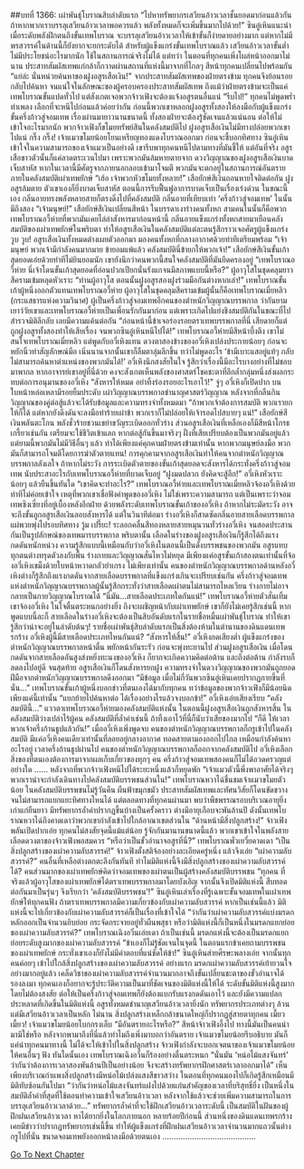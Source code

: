 ##บทที่ 1366: เผ่าพันธุ์โบราณสิบลำดับแรก
“ไปหาทรัพยากรเสวียนอ้าวเวลาชั้นยอดมาก่อนแล้วกัน ถ้าหากพวกเราบรรลุเสวียนอ้าวเวลาพอควรแล้ว พลังทั้งหมดก็จะเพิ่มขึ้นมากไปด้วย!”
ซินอู๋เหินแนะนำ
เมื่อระดับพลังฝึกตนถึงขั้นเทพโบราณ จะบรรลุเสวียนอ้าวเวลาให้เข้าขั้นก็ง่ายดายอย่างมาก
แต่หากไม่มีพรสวรรค์ในด้านนี้ก็ยังยากจะยกระดับได้ สำหรับผู้แข็งแกร่งขั้นเทพโบราณแล้ว เสวียนอ้าวเวลาขั้นต่ำไม่มีประโยชน์อะไรมากนัก ใช้ในสถานการณ์จริงไม่ได้
แต่ทว่า ในตอนที่ทุกคนเพิ่งโผล่หน้าออกมาไม่นาน ประสาทสัมผัสเทพแก่กล้าก็กวาดผ่านสถานที่แห่งนี้มาจากที่ไกลๆ
สีหน้าทุกคนเปลี่ยนไปพร้อมกัน
“แย่ล่ะ นั่นหน่วยค้นหาของฝูงอสูรเสือเงิน!”
จากประสาทสัมผัสเทพของฝ่ายตรงข้าม ทุกคนจึงย้อนรอยกลับไปค้นหา จนแน่ใจในลักษณะของผู้ครอบครองประสาทสัมผัสเทพ
ถึงแม้ว่าฝ่ายตรงข้ามจะเป็นแค่เทพโบราณขั้นแปดทั่วไป แต่สังเกตเจอพวกจ้าวเฟิงจะต้องแจ้งอสูรตนอื่นแน่
“รีบไป!”
ทุกคนไม่พูดพร่ำทำเพลง เลือกที่จะหนีไปก่อนแล้วค่อยว่ากัน
ก่อนนี้พวกเขาหลอกฝูงอสูรทั้งสองให้ลงมือกับผู้แข็งแกร่งขั้นครึ่งก้าวสู่จอมเทพ
เรื่องผ่านมายาวนานขนาดนี้ ทั้งสองฝ่ายจะต้องรู้ชัดเจนแล้วแน่นอน
ต่อให้ไม่เข้าใจอะไรมากนัก พวกจ้าวเฟิงก็ขโมยทรัพย์สินในคลังสมบัติไป ฝูงอสูรเสือเงินไม่มีทางปล่อยพวกเขาไปแน่
กริ๊ง กริ๊ง!
เจ้าแมวขโมยน้อยโยนเหรียญทองแดงโบราณออกมา ก่อนจะชี้บอกทิศทาง
ซินอู๋เหินเข้าใจในความสามารถของเจ้าแมวเป็นอย่างดี เขารีบพาทุกคนหนีไปตามทางที่มันชี้ให้
แต่อันที่จริง อสูรเสือขาวตัวนั้นก็แค่ลาดตระเวนไปมา เพราะพวกมันล้มหายตายจาก ดวงวิญญาณของฝูงอสูรเสือเงินบาดเจ็บสาหัส หากในเวลานี้มีศัตรูจากภายนอกลอบเข้ามาโจมตี พวกมันจะตกอยู่ในสถานการณ์อันตราย
ภายในคลังสมบัติเผ่าเทพยักษ์
“เฮ้อ เจ้าพวกหัวขโมยทั้งหลาย!”
เสือยักษ์สีเงินถอนหายใจติดต่อกัน
ฝูงอสูรล้มตาย ตัวเขาเองก็ยิ่งบาดเจ็บสาหัส ตอนนี้การรีบฟื้นฟูอาการบาดเจ็บเป็นเรื่องเร่งด่วน
ในขณะนี้เอง กลิ่นอายทรงพลังหลายสายก็ตรงดิ่งไปที่คลังสมบัติ กลิ่นอายที่เทียบเท่า ‘ครึ่งก้าวสู่จอมเทพ’ ในนั้นมีถึงสอง
“เจ้ามนุษย์!”
เสือยักษ์สีเงินเปลี่ยนสีหน้า
ในบรรดาเงาร่างคนทั้งหก สามคนในนั้นก็คือพวกเทพโบราณอวี้ห่ายที่พวกมันเคยไล่ล่าสังหารมาก่อนหน้านี้
กลิ่นอายแข็งแกร่งทั้งหกสายมาเยือนคลังสมบัติของเผ่าเทพยักษ์ในพริบตา ทำให้อสูรเสือเงินในคลังสมบัติแต่ละตนรู้สึกราวเจอศัตรูผู้แข็งแกร่ง
วูบ วูบ!
อสูรเสือเงินทั้งหมดต่างเผยตัวออกมา มองคนทั้งหกที่กลางอากาศด้วยท่าทีเตรียมพร้อม
“เจ้ามนุษย์ พวกเจ้ามีกำลังคนมากมาย ข้ายอมแพ้แล้ว คลังสมบัตินี่ข้ายกให้พวกเจ้า!”
เสือยักษ์สีเงินขั้นเก้าสุดยอดเอ่ยด้วยท่าทีไม่ยินยอมนัก
เขายังนึกว่าคนพวกนี้สนใจคลังสมบัติที่มันยึดครองอยู่
“เทพโบราณอวี้ห่าย นี่เจ้าโดนขั้นเก้าสุดยอดที่อ่อนปวกเปียกนั่นรังแกจนมีสภาพแบบนี้หรือ?”
ผู้อาวุโสในชุดคลุมยาวสีครามเข้มหลุดหัวเราะ
“ท่านผู้อาวุโส ตอนนั้นฝูงอสูรสองฝูงร่วมมือกันต่างหากเล่า!”
เทพโบราณขั้นเก้าผู้หนึ่งออกตัวแทนเทพโบราณอวี้ห่าย
ผู้อาวุโสในชุดคลุมสีครามเข้มผู้นั้นก็คือเทพโบราณเมี่ยหลิว (กระแสธารแห่งความวินาศ) ผู้เป็นครึ่งก้าวสู่จอมเทพอีกคนของตำหนักวิญญาณบรรพกาล ว่ากันยามเยาว์วัยเขาและเทพโบราณอวี้ห่ายเป็นเพื่อนรักกันมาก่อน แต่เพราะเกิดไปแย่งชิงสมบัติกันในขณะที่ไปสำรวจมิติลึกลับ เลยมีความแค้นต่อกัน
“ก่อนหน้านี้ข้าเจอร่องรอยตราเทพบรรพกาลที่นี่ เสียดายก็แต่ถูกฝูงอสูรทั้งสองทำให้เสียเรื่อง จนพวกซินอู๋เหินหนีไปได้!”
เทพโบราณอวี้ห่ายมีสีหน้าบึ้งตึง เขาไม่สนใจเทพโบราณเมี่ยหลิว แต่พูดกับอวี่เหิงแทน
ดวงตาสองข้างของอวี่เหิงเปล่งประกายน้อยๆ ก่อนจะหยักนิ้วทำสัญลักษณ์มือ
เนิ่นนานจากนั้นเขาก็ลืมตาลุ่มลึกขึ้น ทว่าไม่พูดอะไร
‘ข้ามีเบาะแสอยู่แท้ๆ กลับไม่สามารถค้นหาตำแหน่งของพวกมันได้!’
อวี่เหิงนึกสงสัยในใจ รู้สึกว่าเรื่องนี้มีอะไรบางอย่างที่ไม่ชอบมาพากล
หากอาจารย์เขาอยู่ที่นี่ด้วย คงจะสังเกตเห็นพลังของศาสตร์โชคชะตาที่ลึกล้ำกลุ่มหนึ่งส่งผลกระทบต่อการอนุมานของอวี่เหิง
“สังหารให้หมด อย่าทิ้งร่องรอยอะไรเอาไว้!”
จู่ๆ อวี่เหิงก็เปิดปาก บนใบหน้าหล่อเหลามีรอยยิ้มประดับ
เผ่าวิญญาณบรรพกาลชำนาญศาสตร์วิญญาณ หลังจากที่กลืนกินวิญญาณของคู่ต่อสู้แล้วจะได้รับข้อมูลและความทรงจำทั้งหมดมา
“ถ้าพวกเจ้าต้องการสมบัติ พวกเรายกให้ก็ได้ แต่หากยังดึงดันจะลงมือทำร้ายเผ่าข้า พวกเราก็ไม่ปล่อยให้เจ้ารอดไปสบายๆ แน่!”
เสือยักษ์สีเงินพลันตะโกน พลังชั่วร้ายชวนเขย่าขวัญระเบิดออกทั่วร่าง
ส่วนอสูรเสือเงินที่เหลือเองก็มีสีหน้าโกรธเกรี้ยวเช่นกัน เตรียมจะใช้ชีวิตเข้าแลก
หากต่อสู้กันขึ้นมาจริงๆ ฝั่งที่เสียเปรียบต้องเป็นพวกมันอยู่แล้ว
แต่ยามนี้พวกมันไม่มีวิธีอื่นๆ แล้ว ทำได้เพียงแค่คุกคามฝ่ายตรงข้ามเท่านั้น หากพวกมนุษย์ลงมือ พวกมันก็สามารถโจมตีโดยการฆ่าตัวตายแทน!
การคุกคามจากอสูรเสือเงินทำให้คนจากตำหนักวิญญาณบรรพกาลลังเลใจ
ถ้าหากไม่ระวัง การระเบิดตัวตายของขั้นเก้าสุดยอดจะสังหารได้กระทั่งครึ่งก้าวสู่จอมเทพ นับประสาอะไรกับเทพโบราณอวี้ห่ายที่บาดเจ็บอยู่
“ฝูงมดปลวก ยังคิดจะสู้อีก!”
อวี่เหิงหัวเราะน้อยๆ แล้วยืนขึ้นทันใด
“เขาคิดจะทำอะไร?”
เทพโบราณอวี้ห่ายและเทพโบราณเมี่ยหลิวจ้องอวี่เหิงด้วยท่าทีไม่ค่อยเข้าใจ
เหตุที่พวกเขาเชื่อฟังคำพูดของอวี่เหิง ไม่ใช่เพราะความสามารถ แต่เป็นเพราะว่าจอมเทพซิงเซี่ยงที่อยู่เบื้องหลังอีกฝ่าย
ด้วยพลังระดับเทพโบราณขั้นเก้าของอวี่เหิง ถ้าหากไม่ระมัดระวัง อาจจะถึงขั้นถูกอสูรเสือเงินลอบสังหารได้
แต่ในวินาทีต่อมา ร่างอวี่เหิงก็สาดซัดกลิ่นอายสายเลือดบรรพกาลแผ่พวยพุ่งไปรอบทิศทาง
วู้ม เปรี๊ยะ!
ระลอกคลื่นสีทองหลายสายหมุนวนทั่วร่างอวี่เหิง จนสอดประสานกันเป็นรูปลักษณ์ของเทพมารบรรพกาล
พริบตานั้น เลือดในร่างของฝูงอสูรเสือเงินก็รู้สึกได้ถึงแรงกดดันหนักหน่วง ความรู้สึกแบบนี้เหมือนกับว่าอวี่เหิงในตอนนี้เป็นดั่งบรรพชนของพวกมัน อสูรแทบทุกตนต่างทรุดตัวลงกับพื้น ร่างกายและวิญญาณสั่นไหวไม่หยุด มีเพียงแค่อสูรขั้นเก้าสองตนเท่านั้นที่จ้องอวี่เหิงเขม็งด้วยใบหน้าหวาดกลัวยำเกรง
ไม่เพียงเท่านั้น คนของตำหนักวิญญาณบรรพกาลด้านหลังอวี่เหิงต่างก็รู้สึกถึงแรงกดดันจากสายเลือดบรรพกาลที่แข็งแกร่งเกินจะเปรียบเช่นกัน
ครึ่งก้าวสู่จอมเทพแห่งตำหนักวิญญาณบรรพกาลผู้นั้นรู้สึกกระทั่งว่าสายเลือดเผ่าตนไม่สามารถไหลเวียน ร่างกายไม่อาจกลายเป็นกายวิญญาณโบราณได้
“นี่มัน…สายเลือดประเภทใดกันแน่!”
เทพโบราณอวี้ห่ายตัวสั่นเทิ้ม เขาจ้องอวี่เหิง ในใจตื่นตระหนกอย่างยิ่ง
ถึงจะเผชิญหน้ากับเผ่าเทพยักษ์ เขาก็ยังไม่เคยรู้สึกเช่นนี้
หากพูดแบบนี้ละก็ สายเลือดในร่างอวี่เหิงจะต้องเป็นสิบอันดับแรกในรายชื่อหมื่นเผ่าพันธุ์โบราณ ทำให้เขารู้สึกว่าน่าจะอยู่ในลำดับต้นๆ!
รายชื่อเผ่าพันธุ์สิบลำดับแรกเป็นสิ่งต้องห้ามในตำนานของดินแดนเทพรกร้าง อวี่เหิงผู้นี้มีสายเลือดประเภทไหนกันแน่?
“สังหารให้สิ้น!”
อวี่เหิงกดเสียงต่ำ
ผู้แข็งแกร่งของตำหนักวิญญาณบรรพกาลหน้าตื่น พยักหน้ากันระรัว ก่อนจะพุ่งทะยานไป
ส่วนฝูงอสูรเสือเงิน เมื่อโดนกดดันจากสายเลือดอันสูงส่งหยิ่งทะนงของอวี่เหิง ก็ยากจะเกิดความคิดต่อต้าน และถึงต่อต้าน กำลังรบก็ลดลงไปอยู่ดี
จนสุดท้าย อสูรเสือเงินก็โดนสังหารยกฝูง
ความทรงจำในดวงวิญญาณของพวกมันถูกยอดฝีมือจากตำหนักวิญญาณบรรพกาลดึงออกมา
“มีข้อมูล เมื่อไม่กี่วันพวกซินอู๋เหินเคยปรากฏกายขึ้นที่นั่น…”
เทพโบราณขั้นเก้าผู้หนึ่งบอกข่าวที่ตนเองได้มากับทุกคน
ทว่าข้อมูลของพวกจ้าวเฟิงก็มีน้อยนิดเพียงแค่นี้เท่านั้น
“แยกย้ายไปค้นหาต่อ ได้เรื่องอย่างไรแล้วจงบอกข้า!”
อวี่เหิงเอ่ยเสียงเรียบ
“คลังสมบัตินี้…”
แววตาเทพโบราณอวี้ห่ายมองคลังสมบัติแห่งนั้น
ในตอนนี้ฝูงอสูรเสือเงินถูกสังหารสิ้น ในคลังสมบัติว่างเปล่าไร้ผู้คน
คลังสมบัติที่ล้ำค่าเช่นนี้ ถ้าทิ้งเอาไว้ที่นี่ก็นับว่าเสียของมากไป
“ก็ดี ให้เวลาพวกเจ้าครึ่งก้านธูปแล้วกัน!”
เมื่ออวี่เหิงเพิ่งพูดจบ คนของตำหนักวิญญาณบรรพกาลก็กรูเข้าไปในคลังสมบัติ
มีแค่อวี่เหิงคนเดียวเท่านั้นที่ลอยอยู่กลางอากาศ ทอดสายตามองออกไปไกล เหมือนกำลังค้นหาอะไรอยู่
เวลาครึ่งก้านธูปผ่านไป คนของตำหนักวิญญาณบรรพกาลก็ออกจากคลังสมบัติไป
อวี่เหิงเลือกสิ่งของที่ตนเองต้องการมาจากผลเก็บเกี่ยวของทุกๆ คน ครึ่งก้าวสู่จอมเทพสองคนก็ไม่ได้อวดครวญแต่อย่างใด
……
หลังจากที่พวกจ้าวเฟิงหนีไปได้ระยะหนึ่งแล้วก็หยุดพัก
“เจ้าแมวตัวนี้พึ่งพาอาศัยได้จริงๆ พวกเราน่าจะกำลังเดินทางไปคลังสมบัติบรรพชนส่วนใน!”
เทพโบราณหวาไฉ่ชื่นชมเจ้าแมวขโมยตัวน้อย
ในคลังสมบัติบรรพชนไม่รู้วันคืน ผืนฟ้าขมุกขมัว ประสาทสัมผัสเทพและทัศนวิสัยก็โดนขัดขวาง จนไม่สามารถแยกแยะทิศทางไหนได้
แต่ตลอดทางที่ทุกคนผ่านมา พบว่าพืชพรรณรอบบริเวณอายุยิ่งเก่าแก่ยืนยาว มีทรัพยากรล้ำค่าปรากฏขึ้นบ้างเป็นครั้งคราว ต่างมีอายุเกือบจะพันล้านปี
ดังนั้นเทพโบราณหวาไฉ่ถึงคาดเดาว่าพวกเขากำลังเข้าไปใกล้อาณาเขตส่วนใน
“ด้านหน้ามีสิ่งปลูกสร้าง!”
จ้าวเฟิงพลันเปิดปากเอ่ย
ทุกคนไม่สงสัยจุดนี้แม้แต่น้อย
รู้จักกันมานานขนาดนี้แล้ว พวกเขาเข้าใจในพลังสายเลือดดวงตาของจ้าวเฟิงพอสมควร
“หรือว่าเป็นขั้วอำนาจอสูรที่นี่?”
เทพโบราณพั่วเยวี่ยคาดเดา
“เป็นสิ่งปลูกสร้างของเผ่าความลับสวรรค์!”
จ้าวเฟิงตั้งสติจ้องอย่างละเอียดครู่หนึ่ง แล้วจึงเอ่ย
“เผ่าความลับสวรรค์?”
คนอื่นที่เหลือต่างตกตะลึงกันทันที
ทำไมมิติแห่งนี้จึงมีสิ่งปลูกสร้างของเผ่าความลับสวรรค์ได้?
คนส่วนมากของเผ่าเทพยักษ์คิดว่าจอมเทพของเผ่าตนเป็นผู้สร้างคลังสมบัติบรรพชน
“ทุกคน ที่จริงแล้วผู้อาวุโสของเผ่าเทพยักษ์ได้ตราเทพบรรพกาลมาโดยบังเอิญ จากนั้นจึงเปิดมิติแห่งนี้ สืบทอดต่อกันมาเป็นรุ่นๆ จึงเรียกว่า ‘คลังสมบัติบรรพชน’!”
ซินอู๋เหินเล่าเรื่องที่รู้เฉพาะขั้นจอมเทพในเผ่าเทพยักษ์ให้ทุกคนฟัง
ถ้าตราเทพบรรพกาลมีความเกี่ยวข้องกับเผ่าความลับสวรรค์ หากเป็นเช่นนี้แล้ว มิติแห่งนี้จะไปเกี่ยวข้องกับเผ่าความลับสวรรค์ก็เป็นเรื่องที่เข้าใจได้
“ว่ากันว่าเผ่าความลับสวรรค์แบ่งมรดกหลักออกเป็นจำนวนยิบย่อย กระจัดกระจายอยู่ทั่วผืนพสุธา หรือว่ามิติแห่งนี้ก็เป็นหนึ่งในมรดกแยกย่อยของเผ่าความลับสวรรค์?”
เทพโบราณเฉิงอวิ๋นเอ่ยเดา
ถ้าเป็นเช่นนี้ มรดกแห่งนี้จะต้องเป็นมรดกแยกย่อยระดับสูงมากของเผ่าความลับสวรรค์
“ข้าเองก็ไม่รู้ชัดเจนในจุดนี้ ในตอนแรกข้าเคยถามบรรพชนของเผ่าเทพยักษ์ กระทั่งเขาเองก็ยังไม่มีคำตอบที่แน่ชัดให้ข้า!”
ซินอู๋เหินส่ายศีรษะพลางเอ่ย
จากนั้นทุกคนค่อยๆ เข้าไปใกล้สิ่งปลูกสร้างของเผ่าความลับสวรรค์
อย่างแรก มรดกเผ่าความลับสวรรค์เย้ายวนใจอย่างมากอยู่แล้ว เคล็ดวิชาของเผ่าความลับสวรรค์จำนวนมากอาจถึงขั้นเปลี่ยนชะตาของขั้วอำนาจได้
รองลงมา ทุกคนเองก็อยากจะรู้ประวัติความเป็นมาที่ชัดเจนของมิติแห่งนี้ให้ได้
ระดับขั้นมิติแห่งนี้สูงมากโดยไม่ต้องสงสัย ต่อให้เป็นครึ่งก้าวสู่จอมเทพก็ยังต้องแบกรับแรงกดดันเอาไว้
และยังมีความแปลกประหลาดที่เกิดขึ้นในมิติแห่งนี้ อสูรทั้งหมดชำนาญเสวียนอ้าวเวลายิ่งนัก ทรัพยากรประเภทต่างๆ ล้วนแต่มีเสวียนอ้าวเวลาเป็นหลัก
ไม่นาน สิ่งปลูกสร้างเหล็กกล้าขนาดใหญ่ก็ปรากฏสู่สายตาทุกคน
เมี้ยว เมี้ยว!
เจ้าแมวขโมยน้อยโบกกรงเล็บ
“มีอันตรายอะไรหรือ?”
สีหน้าจ้าวเฟิงอึ้งไป
ทางนี้มันเป็นคนนำมามิใช่หรือ หลังจากพามาถึงที่นี่แล้วทำไมถึงเพิ่งมาบอกว่าอันตราย
เจ้าแมวขโมยน้อยรีบอธิบาย มันก็แค่นำทุกคนมาทางนี้ ไม่ได้จะให้เข้าไปในสิ่งปลูกสร้าง
จ้าวเฟิงกำลังจะบอกเจตนาของเจ้าแมวขโมยน้อยให้คนอื่นๆ ฟัง
ทันใดนั้นเอง เทพโบราณเฉิงอวิ๋นก็ร้องอย่างตื่นตระหนก “นั่นมัน ‘หน่อไม้แสงจันทร์’ ว่ากันว่าต้องการเวลาสองพันล้านปีเป็นอย่างน้อย จึงจะสร้างทรัพยากรฝึกศาสตร์เวลาออกมาได้”
เห็นเพียงบริเวณกำแพงสิ่งปลูกสร้างมีหน่อไม้เปล่งแสงสีขาวสว่าง
ในตอนที่ทุกคนมองไปก็เกิดรู้สึกเหมือนมีมิติทับซ้อนกันไปมา
“ว่ากันว่าหน่อไม้แสงจันทร์แฝงไปด้วยแก่นสำคัญของเวลาที่บริสุทธิ์ยิ่ง เป็นหนึ่งในสมบัติล้ำค่าที่สุดที่ใช้ตอนทำความเข้าใจเสวียนอ้าวเวลา หลังจากใช้แล้วจะช่วยเพิ่มความสามารถในการบรรลุเสวียนอ้าวเวลาด้วย…”
ทรัพยากรล้ำค่าที่จะใช้ฝึกเสวียนอ้าวเวลาระดับนี้ เป็นสมบัติในฝันของผู้ฝึกฝนเสวียนอ้าวเวลา หาได้ยากยิ่งในโลกภายนอก
หลายร้อยปีก่อนนี้ ส่วนหนึ่งของดินแดนเทพรกร้างเคยมีข่าวว่าปรากฏทรัพยากรเช่นนี้ขึ้น ทำให้ผู้แข็งแกร่งที่ฝึกฝนเสวียนอ้าวเวลาจำนวนมากแถวนั้นต่างกรูไปที่นั่น ขนาดจอมเทพยังออกหน้าลงมือด้วยตนเอง
.........................................


[Go To Next Chapter]( ./223.md)